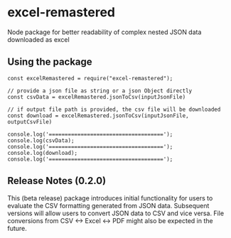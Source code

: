 # excel-remastered

Node package for better readability of complex nested JSON data downloaded as excel

## Using the package

```
const excelRemastered = require("excel-remastered");

// provide a json file as string or a json Object directly
const csvData = excelRemastered.jsonToCsv(inputJsonFile)

// if output file path is provided, the csv file will be downloaded
const download = excelRemastered.jsonToCsv(inputJsonFile, outputCsvFile)

console.log('====================================');
console.log(csvData);
console.log('====================================');
console.log(download);
console.log('====================================');
```

## Release Notes (0.2.0)

This (beta release) package introduces initial functionality for users to evaluate the CSV formatting generated from JSON data. Subsequent versions will allow users to convert JSON data to CSV and vice versa. File conversions from CSV <-> Excel <-> PDF might also be expected in the future.
